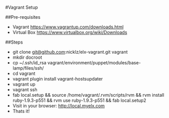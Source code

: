 #Vagrant Setup

##Pre-requisites
* Vagrant https://www.vagrantup.com/downloads.html
* Virtual Box https://www.virtualbox.org/wiki/Downloads

##Steps
* git clone git@github.com:nicklz/elx-vagrant.git vagrant
* mkdir docroot
* cp ~/.ssh/id_rsa vagrant/environment/puppet/modules/base-lamp/files/ssh/
* cd vagrant
* vagrant plugin install vagrant-hostsupdater
* vagrant up
* vagrant ssh
* fab local.setup && source /home/vagrant/.rvm/scripts/rvm && rvm install ruby-1.9.3-p551 && rvm use ruby-1.9.3-p551 && fab local.setup2
* Visit in your browser: http://local.myelx.com
* Thats it!